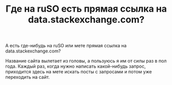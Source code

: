 ﻿---
title: "Где на ruSO есть прямая ссылка на data.stackexchange.com?"
se.owner.user_id: 221228
se.owner.display_name: "Anton Shchyrov"
se.owner.link: "https://ru.meta.stackoverflow.com/users/221228/anton-shchyrov"
se.link: "https://ru.meta.stackoverflow.com/questions/11792/%d0%93%d0%b4%d0%b5-%d0%bd%d0%b0-ruso-%d0%b5%d1%81%d1%82%d1%8c-%d0%bf%d1%80%d1%8f%d0%bc%d0%b0%d1%8f-%d1%81%d1%81%d1%8b%d0%bb%d0%ba%d0%b0-%d0%bd%d0%b0-data-stackexchange-com"
se.question_id: 11792
se.post_type: question
---
<p>А есть где-нибудь на ruSO или мете прямая ссылка на data.stackexchange.com?</p>
<p>Название сайта вылетает из головы, а пользуюсь я им от силы раз в пол года. Каждый раз, когда нужно написать какой-нибудь запрос, приходится здесь на мете искать посты с запросами и потом уже переходить на сайт.</p>

